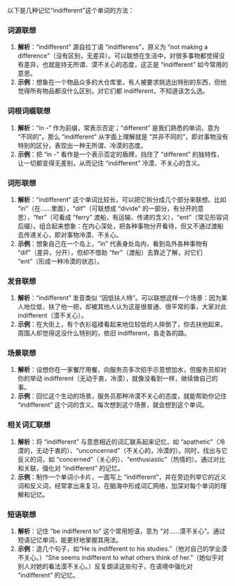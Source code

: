 以下是几种记忆“indifferent”这个单词的方法：

### 词源联想
1. **解析**：“indifferent” 源自拉丁语 “indifferens”，原义为 “not making a difference”（没有区别，无差异）。可以联想在生活中，对很多事物都觉得没有差异，也就是持无所谓、漠不关心的态度，这正是 “indifferent” 如今常用的意思。
2. **示例**：想象在一个物品众多的大仓库里，有人被要求挑选出特别的东西，但他觉得所有物品都没什么区别，对它们都 indifferent，不知道该怎么选。

### 词根词缀联想
1. **解析**：“in -” 作为前缀，常表示否定；“different” 是我们熟悉的单词，意为 “不同的”。那么 “indifferent” 从字面上理解就是 “并非不同的”，即对事物没有特别的区分，表现出一种无所谓、冷漠的态度。
2. **示例**：把 “in -” 看作是一个表示否定的盾牌，挡住了 “different” 的独特性，让一切都变得无差别，从而记住 “indifferent” 冷漠、不关心的含义。

### 词形联想
1. **解析**：“indifferent” 这个单词比较长，可以把它拆分成几个部分来联想。比如 “in”（在……里面），“dif”（可联想成 “divide” 的一部分，有分开的意思），“fer”（可看成 “ferry” 渡船，有运输、传递的含义），“ent”（常见形容词后缀）。组合起来想象：在内心深处，把各种事物分开看待，但又不通过渡船去传递关心，即对事物冷漠、不关心。
2. **示例**：想象自己在一个岛上，“in” 代表身处岛内，看到岛外各种事物有 “dif”（差异，分开），但却不借助 “fer”（渡船）去靠近了解，对它们 “ent”（形成一种冷漠的状态）。

### 发音联想
1. **解析**：“indifferent” 发音类似 “因低扶人特”。可以联想这样一个场景：因为某人地位低，扶了他一把，却被其他人认为这是很普通、很平常的事，大家对此 indifferent（漠不关心）。
2. **示例**：在大街上，有个衣衫褴褛看起来地位较低的人摔倒了，你去扶他起来，周围人却觉得这没什么特别的，依旧 indifferent，各走各的路。

### 场景联想
1. **解析**：设想你在一家餐厅用餐，向服务员多次招手示意想加水，但服务员却对你的举动 indifferent（无动于衷，冷漠），就像没看到一样，继续做自己的事。
2. **示例**：回忆这个生动的场景，服务员那种冷漠不关心的态度，就能帮助你记住 “indifferent” 这个词的含义。每次想到这个场景，就会想到这个单词。

### 相关词汇联想
1. **解析**：将 “indifferent” 与意思相近的词汇联系起来记忆，如 “apathetic”（冷漠的，无动于衷的）、“unconcerned”（不关心的，冷漠的）。同时，找出与它反义的词，如 “concerned”（关心的）、“enthusiastic”（热情的）。通过对比和关联，强化对 “indifferent” 的记忆。
2. **示例**：制作一个单词小卡片，一面写上 “indifferent”，并在旁边列举它的近义词和反义词，经常拿出来复习，在脑海中形成词汇网络，加深对每个单词的理解和记忆。

### 短语联想
1. **解析**：记住 “be indifferent to” 这个常用短语，意为 “对……漠不关心”。通过短语记忆单词，能更好地掌握其用法。
2. **示例**：造几个句子，如“He is indifferent to his studies.”（他对自己的学业漠不关心。）“She seems indifferent to what others think of her.”（她似乎对别人对她的看法漠不关心。）反复朗读这些句子，在语境中强化对 “indifferent” 的记忆。 